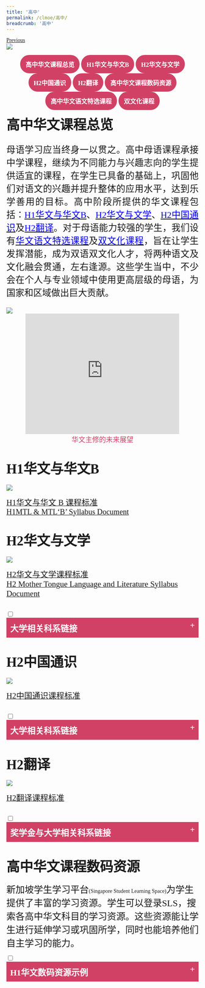 ```yaml
---
title: '高中'
permalink: /clmoe/高中/
breadcrumb: '高中'
---
```

<html>
<html>
<body>
<style>
  table {
 font-family:KaiTi;
  border-collapse: collapse;
  width: 100%;
}

td{
  border: 1px solid #dddddd;
  text-align: left;
  padding: 8px;
  width:60%;
}
  .tab img{
   width: 80%;
 }
  
  * {
  box-sizing: border-box;
}

 .tab table {
   display: none;
}
.tab table:target {
  display: block;
}
  .column {
  float: left;
  width: 80%;
  padding: 5px;
}
.atab label {
    position: relative;
    display: block;
    background: #d14165;
    color: #fff;
    font-weight: 700;
    padding: 10px;
    cursor: pointer;
 }
 .row {
    display: flex;
    height: 3.5%;
}
 .atab label::after {
  content: "+";
  font-size: 22px;
  position: absolute;
  right: 10px;
  top: 7px;
  transition: all 0.4s;
}
 iframe{
border : 0;
width:100%;
}
 .iframe1{
border : 0;
width:80%;
}

 .atab input[type=checkbox]:checked + label::after,
.atab input[type=radio]:checked + label::after {
    content: 'x';
    right: 14px;
    top: 7px;
  //transform:rotate(-225deg);
   /* transform: rotate(90deg); */
}
.tab-content {
  overflow: hidden;
  display: none;
  width:100%; 
}
.atab{
  margin-bottom: 5px;
  width:100%;  
}
 a.btn:hover, a.btn:active 
{background: lightgrey;
border-radius: 12px;}

.btn {
padding-top: 10px !important;
padding-right: 23px !important;
padding-bottom: 10px !important;
padding-left: 23px !important;
margin-left:25px;
}
  p, h1,h2,h3,h4,h5 li{
  font-family:KaiTi !important;
  }
 </style>
 <!-- Global site tag (gtag.js) - Google Ads: 726049306 -->
<script async src="https://www.googletagmanager.com/gtag/js?id=AW-726049306"></script>
<script>
  window.dataLayer = window.dataLayer || [];
  function gtag(){dataLayer.push(arguments);}
  gtag('js', new Date());

  gtag('config', 'AW-726049306');
</script>
 <a href="/exhibits/华文学习展示区-chinese-exhibitions-b/moe-curriculum/" class="btn" style="float:left;">Previous</a><br/>
<img src="/clmoe/CL-PreU-Curriculum_Header.jpg">
  <center>
 <a href="#C1" style="background-color: #d14165; font-size: 16px; font-family:KaiTi; font-weight: bold; text-decoration: none; padding: 12px 14px; color: #ffffff; border-radius: 30px; display: inline-block; miso-padding-alt: 0;">高中华文课程总览</a>
 <a href="#C2" style="background-color: #d14165; font-size: 16px; font-family:KaiTi; font-weight: bold; text-decoration: none; padding: 12px 14px; color: #ffffff; border-radius: 30px; display: inline-block; miso-padding-alt: 0;">H1华文与华文B</a>
 <a href="#C3" style="background-color: #d14165; font-size: 16px; font-family:KaiTi; font-weight: bold; text-decoration: none; padding: 12px 14px; color: #ffffff; border-radius: 30px; display: inline-block; miso-padding-alt: 0;">H2华文与文学</a>
 <a href="#C4" style="background-color: #d14165; font-size: 16px; font-family:KaiTi; font-weight: bold; text-decoration: none; padding: 12px 14px; color: #ffffff; border-radius: 30px; display: inline-block; miso-padding-alt: 0;">H2中国通识</a>
 <a href="#C5" style="background-color: #d14165; font-size: 16px; font-family:KaiTi; font-weight: bold; text-decoration: none; padding: 12px 14px; color: #ffffff; border-radius: 30px; display: inline-block; miso-padding-alt: 0;">H2翻译</a>
 <a href="#C6" style="background-color: #d14165; font-size: 16px; font-family:KaiTi; font-weight: bold; text-decoration: none; padding: 12px 14px; color: #ffffff; border-radius: 30px; display: inline-block; miso-padding-alt: 0;">高中华文课程数码资源</a>
 <a href="#C7" style="background-color: #d14165; font-size: 16px; font-family:KaiTi; font-weight: bold; text-decoration: none; padding: 12px 14px; color: #ffffff; border-radius: 30px; display: inline-block; miso-padding-alt: 0;">高中华文语文特选课程</a>
 <a href="#C8" style="background-color: #d14165; font-size: 16px; font-family:KaiTi; font-weight: bold; text-decoration: none; padding: 12px 14px; color: #ffffff; border-radius: 30px; display: inline-block; miso-padding-alt: 0;">双文化课程</a>
  </center>
<h4 id="C1" style="margin-top: 2%;"><span style="font-size:35px;font-family:KaiTi;margin-top: 2%;">高中华文课程总览</span></h4>
<p style="font-family:KaiTi;font-size:23.5px;text-align: justify;">母语学习应当终身一以贯之。高中母语课程承接中学课程，继续为不同能力与兴趣志向的学生提供适宜的课程，在学生已具备的基础上，巩固他们对语文的兴趣并提升整体的应用水平，达到乐学善用的目标。高中阶段所提供的华文课程包括：<a href="#C2" style="font-size:23.5px"><span style="color:blue;font-family:KaiTi">H1华文与华文B</span></a>、<a href="#C3" style="font-size:23.5px"><span style="color:blue;font-family:KaiTi">H2华文与文学</span></a>、<a href="#C4" style="font-size:23.5px"><span style="color:blue;font-family:KaiTi">H2中国通识</span></a>及<a href="#C5" style="font-size:23.5px"><span style="color:blue;font-family:KaiTi">H2翻译</span></a>。对于母语能力较强的学生，我们设有<a href="#C7" style="font-size:23.5px"><span style="color:blue;font-family:KaiTi">华文语文特选课程</span></a>及<a href="#C8" style="font-size:23.5px"><span style="color:blue;font-family:KaiTi">双文化课程</span></a>，旨在让学生发挥潜能，成为双语双文化人才，将两种语文及文化融会贯通，左右逢源。这些学生当中，不少会在个人与专业领域中使用更高层级的母语，为国家和区域做出巨大贡献。
</p>
  <img src="/clmoe/CL-PreU_Banner01.jpg">
    <br/>
    <center>
   <iframe width="560" height="315" src="https://www.youtube.com/embed/r1_FRRzx0Tg" frameborder="0" class="iframe1" allow="accelerometer; autoplay; encrypted-media; gyroscope; picture-in-picture" allowfullscreen></iframe><br/><span style="color:#d14165;font-size:18px;font-family:KaiTi">华文主修的未来展望
</span></center>

  <h4 id="C2"><br/><span style="font-size:35px;font-family:KaiTi;">H1华文与华文B </span>
</h4>
 <img src="/clmoe/CL-PreU_Poster01.jpg">
  <p><a href="/clmoe/2020_h1cl-and-clb-syllabus_pre-university.pdf" target="_blank"> <span style="font-size:21px;font-family:KaiTi;">H1华文与华文 B 课程标准 </span>
</a><br/>
  <a href="/clmoe/2020_h1mtl-and-mtlb-syllabus_pre-university.pdf" target="_blank"> <span style="font-size:20px;font-family:Calibri">H1MTL & MTL‘B’ Syllabus Document
 </span></a>
  </p>
  
<h4 id="C3"><br/><span style="font-size:35px;font-family:KaiTi;">H2华文与文学</span>
</h4>
<img src="/clmoe/CL-PreU_Poster02.jpg">
<p><a href="/clmoe/2020-h2h3cll-syllabus.pdf" target="_blank"> <span style="font-size:21px;font-family:KaiTi;">H2华文与文学课程标准
</span>
</a><br/>
  <a href="/clmoe/2020-h2h3mtll-syllabus.pdf" target="_blank"> <span style="font-size:21px;font-family:Calibri;">H2 Mother Tongue Language and Literature Syllabus Document 
</span>
</a>
  </p>
  <br/>
  <div class="atab">
      <input id="tab-2" type="checkbox" name="tab">
    <label for="tab-2" style="font-family:KaiTi;font-size:22px" class="lbCh">大学相关科系链接
</label>
     <div class="tab-content">
    <li style="margin-left:5%;margin-top:2%;margin-bottom:2%;"><a href="https://fass.nus.edu.sg/chs/admissions/" target="_blank;"><span style="font-size:21px;font-family:KaiTi;"> 新加坡国立大学中文系</span></a></li>
     <li style="margin-left:5%;margin-top:2%;margin-bottom:2%;"><a href="https://www.ntu.edu.sg/soh/admissions/undergraduate/chinese" target="_blank;"><span style="font-size:21px;font-family:KaiTi;"> 南洋理工大学中文系</span></a></li>
<li style="margin-left:5%;margin-top:2%;margin-bottom:2%;"><a href="https://chinese.pku.edu.cn/ " target="_blank;"><span style="font-size:21px;font-family:KaiTi;"> 北京大学中文系</span></a></li>
<li style="margin-left:5%;margin-top:2%;margin-bottom:2%;"><a href="http://chinese.fudan.edu.cn/" target="_blank;"><span style="font-size:21px;font-family:KaiTi;"> 复旦大学中文系</span></a></li>
<li style="margin-left:5%;margin-top:2%;margin-bottom:2%;"><a href="http://www.cl.ntu.edu.tw/" target="_blank;"><span style="font-size:21px;font-family:KaiTi;"> 国立台湾大学中文系</span></a></li>
</div></div>

  <h4 id="C4"><br/><span style="font-size:35px;font-family:KaiTi;">H2中国通识 </span></h4>
  <img src="/clmoe/CL-PreU_Poster03.jpg">
  <p>
    <a href="/clmoe/china-studies-h2.pdf" target="_blank"> <span style="font-size:21px;font-family:KaiTi;">H2中国通识课程标准 </span></a>
  </p>
  <br/>
 
<div class="atab">
      <input id="tab-4" type="checkbox" name="tab">
    <label for="tab-4" style="font-family:KaiTi;font-size:22px" class="lbCh">大学相关科系链接
</label>
     <div class="tab-content">
               <li style="margin-left:5%;margin-top:2%;margin-bottom:2%;"><a href="https://www.sis.pku.edu.cn/index.html" target="_blank"><span style="font-size:21px;font-family:KaiTi;">北京大学国际关系学院
      </span></a></li>
      <li style="margin-left:5%;margin-top:2%;margin-bottom:2%;"><a href="https://fass.nus.edu.sg/globalstudies/" target="_blank"><span style="font-size:21px;font-family:KaiTi;">NUS FASS Global Studies Programme 
      </span></a></li>
      <li style="margin-left:5%;margin-top:2%;margin-bottom:2%;"><a href="https://www.ntu.edu.sg/hass/admissions/graduate-programmes/programmes-listing/detail/master-of-social-sciences-(china-and-global-governance)" target="_blank"><span style="font-size:21px;font-family:KaiTi;">NTU Masters of Social Sciences in China and Global Governance 
      </span></a></li>
 </div></div>
  
  <h4 id="C5"><br/><span style="font-size:35px;font-family:KaiTi;">H2翻译 </span></h4>
  <img src="/clmoe/CL-PreU_Poster04.jpg">
  <p>
    <a href="/clmoe/2021-h2tr-syllabus.pdf" target="_blank"> <span style="font-size:21px;font-family:KaiTi;">H2翻译课程标准</span></a>
  </p>
  <br/>
  
<div class="atab">
    <input id="tab-5" type="checkbox" name="tab">
    <label for="tab-5" style="font-family:KaiTi;font-size:22px" class="lbCh">奖学金与大学相关科系链接</label>
    <div class="tab-content">
      <p style="font-family:KaiTi;font-size:22px;margin-top:2%">奖学金：</p>
        <li style="margin-left:5%;margin-top:2%;margin-bottom:2%;">
          <a href="https://www.mci.gov.sg/careers-grants/scholarship/scholarship/scholarships-offered" target="_blank">
           <span style="font-size:21px;font-family:KaiTi;">MCI奖学金</span>
          </a>
        </li>
        <p style="font-family:KaiTi;font-size:22px;">大学相关科系：</p>
     
    <li style="margin-left:5%;margin-top:2%;margin-bottom:2%;"><a href="https://www.ntu.edu.sg/soh/admissions/mti" target="_blank"><span style="font-size:21px;font-family:KaiTi;"> NTU M.A. Translation and Interpretation 
</span></a></li>
 <li style="margin-left:5%;margin-top:2%;margin-bottom:2%;"><a href="https://www.suss.edu.sg/programmes/detail/ba-translation-and-interpretation-bati " target="_blank"><span style="font-size:21px;font-family:KaiTi;">SUSS BA Translation and Interpretation
</span></a></li>
  <li style="margin-left:5%;margin-top:2%;margin-bottom:2%;"><a href="https://fass.nus.edu.sg/chs/minor/" target="_blank"> <span style="font-size:21px;font-family:KaiTi;">NUS FASS Department of  Chinese Studies - Minor in Translation</span>
</a></li>
  </div></div>
       
<h4 id="C6"><br/><span style="font-size:35px;font-family:KaiTi">高中华文课程数码资源
 </span> 
</h4>
  <p><span style="font-size:24px;font-family:KaiTi; text-align:left;">新加坡学生学习平台</span><span>(Singapore Student Learning Space)</span><span style="font-size:24px;font-family:KaiTi; text-align:left;">为学生提供了丰富的学习资源。学生可以登录SLS，搜索各高中华文科目的学习资源。这些资源能让学生进行延伸学习或巩固所学，同时也能培养他们自主学习的能力。</span>
</p>
  <div class="atab">
      <input id="tab-7" type="checkbox" name="tab">
    <label for="tab-7" style="font-family:KaiTi;font-size:22px" class="lbCh">H1华文数码资源示例
</label>
     <div class="tab-content">
       <center>
     <iframe class="iframe1" width="560" height="315" src="https://www.youtube.com/embed/YngQbtjEUps" frameborder="0" allow="accelerometer; autoplay; encrypted-media; gyroscope; picture-in-picture" allowfullscreen></iframe></center>

    </div></div>
  <div class="atab">
      <input id="tab-8" type="checkbox" name="tab">
    <label for="tab-8" style="font-family:KaiTi;font-size:22px" class="lbCh">华文B数码资源示例
</label>
     <div class="tab-content">
       <center>
     <iframe class="iframe1" width="560" height="315" src="https://www.youtube.com/embed/wLFDKHW4ogc" frameborder="0" allow="accelerometer; autoplay; encrypted-media; gyroscope; picture-in-picture" allowfullscreen></iframe></center>

    </div></div>
  <div class="atab">
    <input id="tab-9" type="checkbox" name="tab">
    <label for="tab-9" style="font-family:KaiTi;font-size:22px" class="lbCh">H2华文与文学数码资源示例
    </label>
    <div class="tab-content">
       <div>
          <center>
            <iframe class="iframe1" src="https://www.youtube.com/embed/bMkJ4oFUkf8" frameborder="0" allow="accelerometer; autoplay; encrypted-media; gyroscope; picture-in-picture" allowfullscreen width="560" height="315" frameborder="0"></iframe><br/>
            <span style="color:#d14165;font-size:18px;font-family:KaiTi">语文课件：REAP策略</span>
          </center>
          <center>
            <iframe  class="iframe1" src="https://www.youtube.com/embed/MYZ0v-4T4_Y" frameborder="0" allow="accelerometer; autoplay; encrypted-media; gyroscope; picture-in-picture" allowfullscreen width="560" height="315" frameborder="0"></iframe><br/>
            <span style="color:#d14165;font-size:18px;font-family:KaiTi">文学课件：修辞手法</span>
          </center>
         </div>
      </div>
  </div>
  
  <div class="atab">
      <input id="tab-10" type="checkbox" name="tab">
      <label for="tab-10" style="font-family:KaiTi;font-size:22px" class="lbCh">H2中国通识数码资源示例
      </label>
      <div class="tab-content"><br/>
          <div class="row">
            <div class="column" style="float: left;width: 50%; padding: 5px;padding-left:20px;">
            <img src="/images/CL-PreU_Picture6.png" style="width:100%">
            </div>
            <div class="column"  style="float: left;width: 50%; padding: 5px;padding-right:20px;">
            <img src="/images/CL-PreU_Picture7.png" style="width:100%">
            </div>
          </div>
        <br/>
        
          <div class="row">
            <div class="column" style="float: left;width: 50%; padding: 5px;padding-left:20px;padding-bottom:20px;">
            <img src="/images/CL-PreU_Picture8.png" style="width:100%">
            </div>
            <div class="column"  style="float: left;width: 50%; padding: 5px;padding-right:20px;padding-bottom:20px;">
            <img src="/images/CL-PreU_Picture9.png" style="width:100%">
            </div>
          </div>
     </div>
  </div>
  
  <div class="atab">
      <input id="tab-11" type="checkbox" name="tab">
      <label for="tab-11" style="font-family:KaiTi;font-size:22px" class="lbCh">H2翻译数码资源示例
      </label>
      <div class="tab-content"><br/>
          <div class="row">
            <div class="column" style="float: left;width: 50%; padding: 5px;padding-left:20px;">
            <img src="/images/CL-PreU_Picture1.png" style="width:100%">
            </div>
            <div class="column"  style="float: left;width: 50%; padding: 5px;padding-right:20px;">
            <img src="/images/CL-PreU_Picture2.png" style="width:100%">
            </div>
          </div>
        <br/>
          <div class="row">
            <div class="column" style="float: left;width: 50%; padding: 5px;padding-left:20px;padding-bottom:20px;">
            <img src="/images/CL-PreU_Picture3.png" style="width:100%">
            </div>
            <div class="column"  style="float: left;width: 50%; padding: 5px;padding-right:20px;padding-bottom:20px;">
            <img src="/images/CL-PreU_Picture4.png" style="width:100%">
            </div>
          </div>
     </div>
  </div>
    
<h4 id="C7"><br/><span style="font-size:35px;font-family:KaiTi;">高中华文语文特选课程 </span> 
</h4>
<img src="/clmoe/CL-PreU_Poster05.jpg"><br/>
  <br/>
  <center>
   <iframe width="560" height="315" src="https://www.youtube.com/embed/itpMdYJYzfc" frameborder="0" class="iframe1" allow="accelerometer; autoplay; encrypted-media; gyroscope; picture-in-picture" allowfullscreen></iframe><br/><span style="color:#d14165;font-size:18px;font-family:KaiTi">语特三十纪念视频
</span></center>
<img src="/clmoe/CL-PreU_Gif01.gif" style="width:80%;">
  <br/><br/>
 <div class="atab">
      <input id="tab-12" type="checkbox" name="tab">
    <label for="tab-12" style="font-family:KaiTi;font-size:22px" class="lbCh">语特相关链接</label>
     <div class="tab-content">
     <li style="margin-left:5%;margin-top:2%;margin-bottom:2%;"><a href="https://www.moe.gov.sg/programmes/clep-jc" target="_blank"><span style="font-size:21px;font-family:KaiTi;">高中语特简介</span></a></li>
       <li style="margin-left:5%;margin-top:2%;margin-bottom:2%;"><a href="https://sites.google.com/moe.edu.sg/preuclep" target="_blank"><span style="font-size:21px;font-family:KaiTi;">高中语特网站</span></a></li>
        <li style="margin-left:5%;margin-top:2%;margin-bottom:2%;"><a href="https://www.moe.gov.sg/financial-matters/awards-scholarships/programme-scholarships-pre-u " target="_blank"><span style="font-size:21px;font-family:KaiTi;">教育部语特奖学金</span> </a></li>
     </div></div>

 <h4 id="C8"><br/><span style="font-size:35px;font-family:KaiTi;">双文化课程 </span>
</h4>
<center>
<img src="/clmoe/CL-PreU_Poster06.jpg"><br/>
<img src="/clmoe/CL-PreU_Gif02.gif" style="width:80%">
<span style="color:#d14165;font-size:18px;font-family:KaiTi; margin-top:-12px;">双文化课程海外浸濡 </span></center>
<br/>
   <div class="atab">
      <input id="tab-13" type="checkbox" name="tab">
    <label for="tab-13" style="font-family:KaiTi;font-size:22px" class="lbCh">双文化课程相关链接</label>
     <div class="tab-content">
     <li style="margin-left:5%;margin-top:2%;margin-bottom:2%;"><a href="https://www.moe.gov.sg/financial-matters/awards-scholarships/programme-scholarships " target="_blank"><span style="font-size:21px;font-family:KaiTi;">双文化课程奖学金</span></a></li>
    </div></div>

<div class="btntop"><a href="#top" style="text-decoration:none;"><span style="color:white"><b>Top</b></span></a></div>

